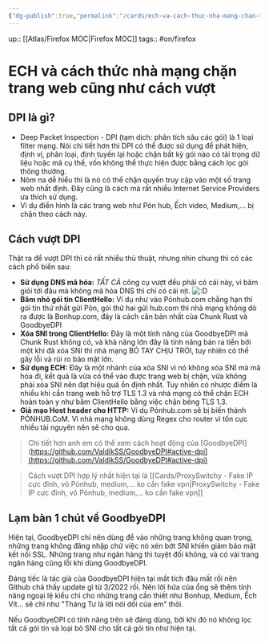 ```yaml
---
{"dg-publish":true,"permalink":"/cards/ech-va-cach-thuc-nha-mang-chan-trang-web-cung-nhu-cach-vuot/"}
---
```


up:: [[Atlas/Firefox MOC\|Firefox MOC]]
tags:: #on/firefox 

# ECH và cách thức nhà mạng chặn trang web cũng như cách vượt
## DPI là gì?
- Deep Packet Inspection - DPI (tạm dịch: phân tích sâu các gói)  là 1 loại filter mạng. Nói chi tiết hơn thì DPI có thể được sử dụng để phát hiện, định vị, phân loại, định tuyến lại hoặc chặn bất kỳ gói nào có tải trọng dữ liệu hoặc mã cụ thể, vốn không thể thực hiện được bằng cách lọc gói thông thường.
- Nôm na dễ hiểu thì là nó có thể chặn quyền truy cập vào một số trang web nhất định. Đây cũng là cách mà rất nhiều Internet Service Providers ưa thích sử dụng.
- Ví dụ điển hình là các trang web như Pỏn hub, Ếch video, Medium,... bị chặn theo cách này.

## Cách vượt DPI
Thật ra để vượt DPI thì có rất nhiều thủ thuật, nhưng nhìn chung thì có các cách phổ biển sau:
- **Sử dụng DNS mã hóa:** *TẤT CẢ* công cụ vượt đều phải có cái này, vì băm giỏi tới đâu mà không mã hóa DNS thì chỉ có cái nịt. ![:D](https://statics.voz.tech/styles/next/xenforo/smilies/popo/biggrin.png?v=01 "Big grin    :D")
- **Băm nhỏ gói tin ClientHello:** Ví dụ như vào Pỏnhub.com chẳng hạn thì gói tin thứ nhất gửi Pỏn, gói thử hai gửi hub.com thì nhà mạng không dò ra được là Bonhup.com, đây là cách căn bản nhất của Chunk Rust và GoodbyeDPI
- **Xóa SNI trong ClientHello:** Đây là một tính năng của GoodbyeDPI mà Chunk Rust không có, và khả năng lớn đây là tính năng bán ra tiền bởi một khi đã xóa SNI thì nhà mạng BÓ TAY CHỊU TRÓI, tuy nhiên có thể gây lỗi và rủi ro bảo mật lớn.
- **Sử dụng ECH:** Đây là một nhánh của xóa SNI vì nó không xóa SNI mà mã hóa đi, kết quả là vừa có thể vào được trang web bị chặn, vừa không phải xóa SNI nên đạt hiệu quả ổn định nhất. Tuy nhiên có nhược điểm là nhiều khi cần trang web hỗ trợ TLS 1.3 và nhà mạng có thể chặn ECH hoàn toàn y như băm ClientHello bằng việc chặn béng TLS 1.3.
- **Giả mạo Host header cho HTTP:** Ví dụ Pỏnhub.com sẽ bị biến thành PỎNHUB.CoM. Vì nhà mạng không dùng Regex cho router vì tốn cực nhiều tài nguyên nên sẽ cho qua.
> Chi tiết hơn anh em có thể xem cách hoạt động của [GoodbyeDPI](https://github.com/ValdikSS/GoodbyeDPI#active-dpi](https://github.com/ValdikSS/GoodbyeDPI#active-dpi)

> Cách vượt DPI hợp lý nhất hiện tại là [[Cards/ProxySwitchy - Fake IP cực đỉnh, vô Pỏnhub, medium,... ko cần fake vpn\|ProxySwitchy - Fake IP cực đỉnh, vô Pỏnhub, medium,... ko cần fake vpn]]


## Lạm bàn 1 chút về GoodbyeDPI

Hiện tại, GoodbyeDPI chỉ nên dùng để vào những trang không quan trọng, những trang không đăng nhập chứ việc nó xén bớt SNI khiến giảm bảo mật kết nối SSL. Những trang như ngân hàng thì tuyệt đối không, và có vài trang ngân hàng cũng lỗi khi dùng GoodbyeDPI.  
  
Đáng tiếc là tác giả của GoodbyeDPI hiện tại mất tích đâu mất rồi nên Github chả thấy update gì từ 3/2022 rồi. Nên lời hứa của ổng sẽ thêm tính năng ngoại lệ kiểu chỉ cho những trang cần thiết như Bonhup, Medium, Ếch Vít... sẽ chỉ như "Tháng Tư là lời nói dối của em" thôi.  
  
Nếu GoodbyeDPI có tính năng trên sẽ đáng dùng, bởi khi đó nó không lọc tất cả gói tin và loại bỏ SNI cho tất cả gói tin như hiện tại.